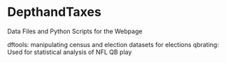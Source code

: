 # DepthandTaxes
Data Files and Python Scripts for the Webpage

dftools: manipulating census and election datasets for elections
qbrating: Used for statistical analysis of NFL QB play
